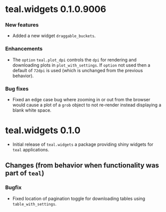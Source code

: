 # teal.widgets 0.1.0.9006

### New features
* Added a new widget `draggable_buckets`.
### Enhancements

* The `option` `teal.plot_dpi` controls the `dpi` for rendering and downloading plots in `plot_with_settings`. If `option` not used then a default of `72dpi` is used
(which is unchanged from the previous behavior).

### Bug fixes

* Fixed an edge case bug where zooming in or out from the browser would cause a plot of a `grob` object to not re-render instead displaying a blank white space.

# teal.widgets 0.1.0

* Initial release of `teal.widgets` a package providing shiny widgets for `teal` applications.

## Changes (from behavior when functionality was part of `teal`)

### Bugfix

* Fixed location of pagination toggle for downloading tables using `table_with_settings`.
